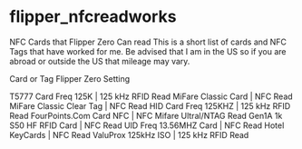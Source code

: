 # flipper_nfcreadworks
NFC Cards that Flipper Zero Can read
This is a short list of cards and NFC Tags that have worked for me. Be advised that I am in the US so if you are abroad or outside the US that mileage may vary.

Card or Tag               Flipper Zero Setting 

T5777 Card Freq 125K       | 125 kHz RFID  Read
MiFare Classic Card        | NFC           Read
MiFare Classic Clear Tag   | NFC           Read
HID Card Freq 125KHZ       | 125 kHz RFID  Read
FourPoints.Com Card NFC    | NFC Mifare Ultral/NTAG Read
Gen1A 1k S50 HF RFID Card  | NFC           Read
UID Freq 13.56MHZ Card     | NFC           Read
Hotel KeyCards             | NFC           Read
ValuProx 125kHz ISO        | 125 kHz RFID  Read
